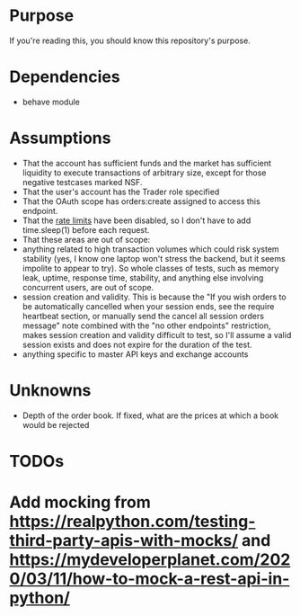 # Purpose
If you're reading this, you should know this repository's purpose.

# Dependencies

* behave module

# Assumptions

* That the account has sufficient funds and the market has sufficient liquidity to execute transactions of arbitrary size, except for those negative testcases marked NSF.
* That the user's account has the Trader role specified
* That the OAuth scope has orders:create assigned to access this endpoint.
* That the [rate limits](https://docs.gemini.com/rest-api/#rate-limits) have been disabled, so I don't have to add time.sleep(1) before each request.
* That these areas are out of scope:
 * anything related to high transaction volumes which could risk system stability (yes, I know one laptop won't stress the backend, but it seems impolite to appear to try). So whole classes of tests, such as memory leak, uptime, response time, stability, and anything else involving concurrent users, are out of scope.
 * session creation and validity. This is because the "If you wish orders to be automatically cancelled when your session ends, see the require heartbeat section, or manually send the cancel all session orders message" note combined with the "no other endpoints" restriction, makes session creation and validity difficult to test, so I'll assume a valid session exists and does not expire for the duration of the test.
 * anything specific to master API keys and exchange accounts


# Unknowns

* Depth of the order book. If fixed, what are the prices at which a book would be rejected


# TODOs

# Add mocking from https://realpython.com/testing-third-party-apis-with-mocks/ and https://mydeveloperplanet.com/2020/03/11/how-to-mock-a-rest-api-in-python/ 

